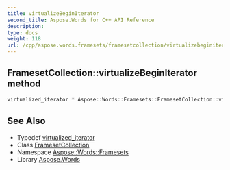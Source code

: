 ```yaml
---
title: virtualizeBeginIterator
second_title: Aspose.Words for C++ API Reference
description: 
type: docs
weight: 118
url: /cpp/aspose.words.framesets/framesetcollection/virtualizebeginiterator/
---
```

## FramesetCollection::virtualizeBeginIterator method




```cpp
virtualized_iterator * Aspose::Words::Framesets::FramesetCollection::virtualizeBeginIterator() override
```

## See Also

* Typedef [virtualized_iterator](../virtualized_iterator/)
* Class [FramesetCollection](../)
* Namespace [Aspose::Words::Framesets](../../)
* Library [Aspose.Words](../../../)
